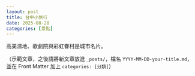 ```yaml
---
layout: post
title: 台中小旅行
date: 2025-08-28
categories: [景點]
---
```


<p>高美濕地、歌劇院與彩虹眷村是城市名片。</p>

<p class="muted">（示範文章，之後請將新文章放進 <code>_posts/</code>，檔名 <code>YYYY-MM-DD-your-title.md</code>，並在 Front Matter 加上 <code>categories: [分類]</code>）</p>
